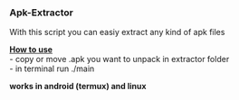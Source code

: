 ### Apk-Extractor <br>
With this script you can easiy extract any kind of apk files
<p>
  <b><u>How to use</u></b> <br>
- copy or move .apk you want to unpack in extractor folder <br>
- in terminal run ./main 

<b>works in android (termux) and linux
